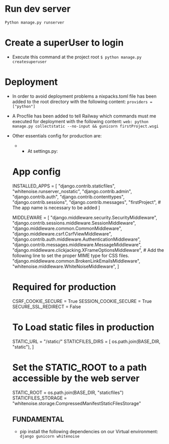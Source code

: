 # Run dev server
`Python manage.py runserver`

# Create a superUser to login
- Execute this command at the project root
`$ python manage.py createsuperuser`

# Deployment

<!-- ### Deployment notes ###

This Django app is deployed on Railway
To be deployed is absolutelly necessary to have a Virtual environment for each app
 -->

* In order to avoid deployment problems a nixpacks.toml file has been added to the root directory
    with the following content:
    `providers = ["python"]`
<!-- This way we are telling Railway which interpreter to use, instead of node.js -->

* A Procfile has been added to tell Railway which commands must me executed for deployment
    with the following content:
        `web: python manage.py collectstatic --no-input && gunicorn firstProject.wsgi`

* Other essentials config for production are:
    * * At settings.py:

   
    # App config
   INSTALLED_APPS = [
    "django.contrib.staticfiles",
    "whitenoise.runserver_nostatic",
    "django.contrib.admin",
    "django.contrib.auth",
    "django.contrib.contenttypes",
    "django.contrib.sessions",
    "django.contrib.messages",
    "firstProject",  # The app name is necessary to be added
    ]

    MIDDLEWARE = [
        "django.middleware.security.SecurityMiddleware",
        "django.contrib.sessions.middleware.SessionMiddleware",
        "django.middleware.common.CommonMiddleware",
        "django.middleware.csrf.CsrfViewMiddleware",
        "django.contrib.auth.middleware.AuthenticationMiddleware",
        "django.contrib.messages.middleware.MessageMiddleware",
        "django.middleware.clickjacking.XFrameOptionsMiddleware",
        # Add the following line to set the proper MIME type for CSS files.
        "django.middleware.common.BrokenLinkEmailsMiddleware",
        "whitenoise.middleware.WhiteNoiseMiddleware",
    ]
    # Required for production
    CSRF_COOKIE_SECURE = True
    SESSION_COOKIE_SECURE = True
    SECURE_SSL_REDIRECT = False
    # To Load static files in production
    STATIC_URL = "/static/"
    STATICFILES_DIRS = [
        os.path.join(BASE_DIR, "static"),
    ]
    # Set the STATIC_ROOT to a path accessible by the web server
    STATIC_ROOT = os.path.join(BASE_DIR, "staticfiles")
    STATICFILES_STORAGE = "whitenoise.storage.CompressedManifestStaticFilesStorage"
    
    ## FUNDAMENTAL ##
    - pip install the following dependencies on our Virtual environment:
    ` django gunicorn whitenoise`
